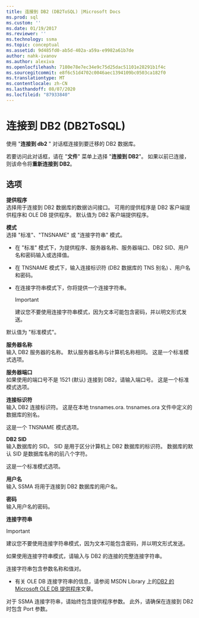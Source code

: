 ```yaml
---
title: 连接到 DB2 (DB2ToSQL) |Microsoft Docs
ms.prod: sql
ms.custom: ''
ms.date: 01/19/2017
ms.reviewer: ''
ms.technology: ssma
ms.topic: conceptual
ms.assetid: 9d485fd0-ab5d-402a-a59a-e9982a61b7de
author: nahk-ivanov
ms.author: alexiva
ms.openlocfilehash: 7180e78e7ec34e9c75d25dac51101e28291b1f4c
ms.sourcegitcommit: e8f6c51d4702c0046aec1394109bc0503ca182f0
ms.translationtype: MT
ms.contentlocale: zh-CN
ms.lasthandoff: 08/07/2020
ms.locfileid: "87933840"
---
```

# <a name="connect-to-db2-db2tosql"></a>连接到 DB2 (DB2ToSQL) 
使用 "**连接到 db2** " 对话框连接到要迁移的 DB2 数据库。  
  
若要访问此对话框，请在 "**文件**" 菜单上选择 "**连接到 DB2**"。 如果以前已连接，则该命令将**重新连接到 DB2**。  
  
## <a name="options"></a>选项  
**提供程序**  
选择用于连接到 DB2 数据库的数据访问接口。 可用的提供程序是 DB2 客户端提供程序和 OLE DB 提供程序。 默认值为 DB2 客户端提供程序。  
  
**模式**  
选择 "标准"、"TNSNAME" 或 "连接字符串" 模式。  
  
-   在 "标准" 模式下，为提供程序、服务器名称、服务器端口、DB2 SID、用户名和密码输入或选择值。  
  
-   在 TNSNAME 模式下，输入连接标识符 (DB2 数据库的 TNS 别名) 、用户名和密码。  
  
-   在连接字符串模式下，你将提供一个连接字符串。  
  
    > [!IMPORTANT]  
    > 建议您不要使用连接字符串模式，因为文本可能包含密码，并以明文形式发送。  
  
默认值为 "标准模式"。  
  
**服务器名称**  
输入 DB2 服务器的名称。 默认服务器名称与计算机名称相同。 这是一个标准模式选项。  
  
**服务器端口**  
如果使用的端口号不是 1521 (默认) 连接到 DB2，请输入端口号。 这是一个标准模式选项。  
  
**连接标识符**  
输入 DB2 连接标识符。 这是在本地 tnsnames.ora. tnsnames.ora 文件中定义的数据库的别名。  
  
这是一个 TNSNAME 模式选项。  
  
**DB2 SID**  
输入数据库的 SID。 SID 是用于区分计算机上 DB2 数据库的标识符。 数据库的默认 SID 是数据库名称的前八个字符。  
  
这是一个标准模式选项。  
  
**用户名**  
输入 SSMA 将用于连接到 DB2 数据库的用户名。  
  
**密码**  
输入用户名的密码。  
  
**连接字符串**  
> [!IMPORTANT]  
> 建议您不要使用连接字符串模式，因为文本可能包含密码，并以明文形式发送。  
  
如果使用连接字符串模式，请输入与 DB2 的连接的完整连接字符串。  
  
连接字符串包含参数名称和值对。  
  
-   有关 OLE DB 连接字符串的信息，请参阅 MSDN Library 上的[DB2 的 Microsoft OLE DB 提供程序](https://go.microsoft.com/fwlink/?LinkId=85640)文章。  
  
对于 SSMA 连接字符串，请始终包含提供程序参数。 此外，请确保在连接到 DB2 时包含 Port 参数。  
  

